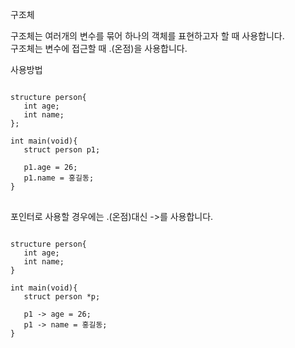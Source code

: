 구조체

구조체는 여러개의 변수를 묶어 하나의 객체를 표현하고자 할 때 사용합니다.  
구조체는 변수에 접근할 때 .(온점)을 사용합니다.

사용방법
<pre>
<code>
structure person{
   int age;
   int name;
};

int main(void){
   struct person p1;

   p1.age = 26;
   p1.name = 홍길동;
}
</code>
</pre>
포인터로 사용할 경우에는 .(온점)대신 ->를 사용합니다.
<pre>
<code>
structure person{
   int age;
   int name;
}

int main(void){
   struct person *p;

   p1 -> age = 26;
   p1 -> name = 홍길동;
}
</code>
</pre>
